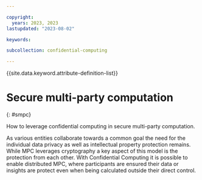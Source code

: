 ```yaml
---

copyright:
  years: 2023, 2023
lastupdated: "2023-08-02"

keywords: 

subcollection: confidential-computing

---
```


{{site.data.keyword.attribute-definition-list}}

# Secure multi-party computation
{: #smpc}

How to leverage confidential computing in secure multi-party computation.

As various entities collaborate towards a common goal the need for the individual data privacy as well as intellectual property protection remains. While MPC leverages cryptography a key aspect of this model is the protection from each other. With Confidential Computing it is possible to enable distributed MPC, where participants are ensured their data or insights are protect even when being calculated outside their direct control.